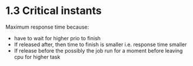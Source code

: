 # 1.3 Critical instants

Maximum response time because:

- have to wait for higher prio to finish
- If released after, then time to finish is smaller i.e.
response time smaller
- If release before the possibly the job run for a moment
before leaving cpu for higher task
